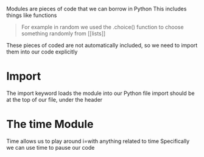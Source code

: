 Modules are pieces of code that we can borrow in Python
This includes things like functions

>For example in random we used the .choice() function
to choose something randomly from [[lists]]

These pieces of coded are not automatically included,
so we need to import them into our code explicitly

# Import
The import keyword loads the module into our Python file
import should be at the top of our file, under the header

# The time Module
Time allows us to play around i=with anything related to time
Specifically we can use time to pause our code


